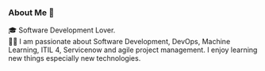 ### About Me 🚀
🎓  Software Development Lover. </br>
👨‍💻  I am passionate about Software Development, DevOps, Machine Learning, ITIL 4, Servicenow and agile project management. I enjoy learning new things especially new technologies. </br>





<!--
**oikwunze/oikwunze** is a ✨ _special_ ✨ repository because its `README.md` (this file) appears on your GitHub profile.

Here are some ideas to get you started:

- 🔭 I’m currently **working** on ...
- 🌱 I’m currently learning ...
- 👯 I’m looking to collaborate on ...
- 🤔 I’m looking for help with ...
- 💬 Ask me about ...
- 📫 How to reach me: ...
- 😄 Pronouns: ...
- ⚡ Fun fact: ...
-->
